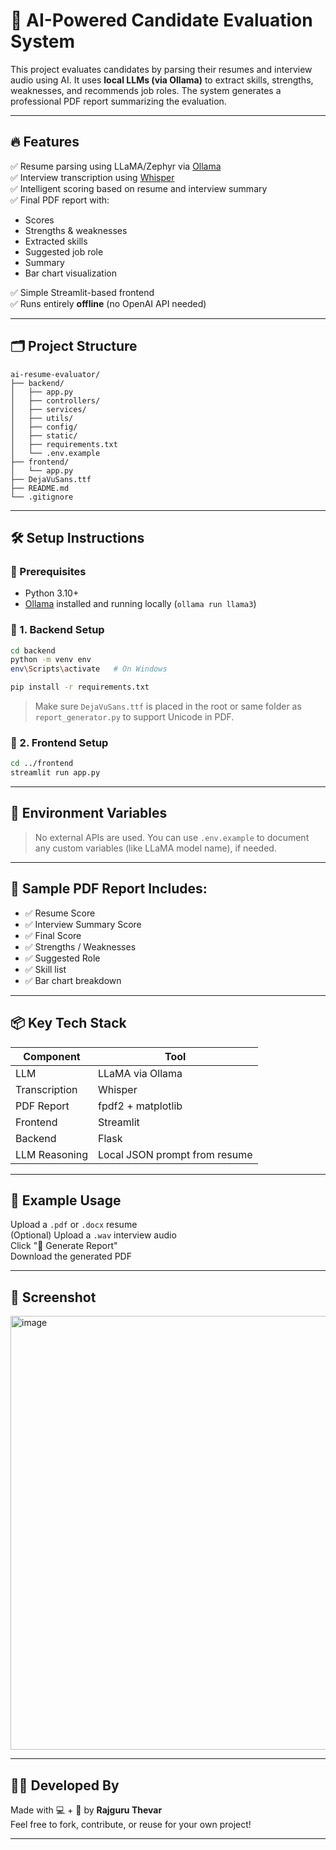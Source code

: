 
# 🧠 AI-Powered Candidate Evaluation System

This project evaluates candidates by parsing their resumes and interview audio using AI. It uses **local LLMs (via Ollama)** to extract skills, strengths, weaknesses, and recommends job roles. The system generates a professional PDF report summarizing the evaluation.

---

## 🔥 Features

✅ Resume parsing using LLaMA/Zephyr via [Ollama](https://ollama.com)  
✅ Interview transcription using [Whisper](https://github.com/openai/whisper)  
✅ Intelligent scoring based on resume and interview summary  
✅ Final PDF report with:
- Scores
- Strengths & weaknesses
- Extracted skills
- Suggested job role
- Summary
- Bar chart visualization

✅ Simple Streamlit-based frontend  
✅ Runs entirely **offline** (no OpenAI API needed)

---

## 🗂️ Project Structure

```
ai-resume-evaluator/
├── backend/
│   ├── app.py
│   ├── controllers/
│   ├── services/
│   ├── utils/
│   ├── config/
│   ├── static/
│   ├── requirements.txt
│   └── .env.example
├── frontend/
│   └── app.py
├── DejaVuSans.ttf
├── README.md
└── .gitignore
```

---

## 🛠️ Setup Instructions

### 🔹 Prerequisites

- Python 3.10+
- [Ollama](https://ollama.com) installed and running locally (`ollama run llama3`)

### 🔹 1. Backend Setup

```bash
cd backend
python -m venv env
env\Scripts\activate   # On Windows

pip install -r requirements.txt
```

> Make sure `DejaVuSans.ttf` is placed in the root or same folder as `report_generator.py` to support Unicode in PDF.

### 🔹 2. Frontend Setup

```bash
cd ../frontend
streamlit run app.py
```

---

## 🔐 Environment Variables

> No external APIs are used. You can use `.env.example` to document any custom variables (like LLaMA model name), if needed.

---

## 📄 Sample PDF Report Includes:

- ✅ Resume Score
- ✅ Interview Summary Score
- ✅ Final Score
- ✅ Strengths / Weaknesses
- ✅ Suggested Role
- ✅ Skill list
- ✅ Bar chart breakdown

---

## 📦 Key Tech Stack

| Component | Tool |
|----------|------|
| LLM | LLaMA via Ollama |
| Transcription | Whisper |
| PDF Report | fpdf2 + matplotlib |
| Frontend | Streamlit |
| Backend | Flask |
| LLM Reasoning | Local JSON prompt from resume |

---

## 🧪 Example Usage

Upload a `.pdf` or `.docx` resume  
(Optional) Upload a `.wav` interview audio  
Click "🚀 Generate Report"  
Download the generated PDF

---

## 📸 Screenshot

<img width="1879" height="694" alt="image" src="https://github.com/user-attachments/assets/970e4484-028b-4596-ad82-18d684cce674" />


---

## 👨‍💻 Developed By

Made with 💻 + 🧠 by **Rajguru Thevar**  
Feel free to fork, contribute, or reuse for your own project!

---
